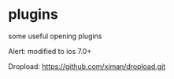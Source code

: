 # plugins
some useful opening plugins

Alert: modified to ios 7.0+

Dropload: https://github.com/ximan/dropload.git
